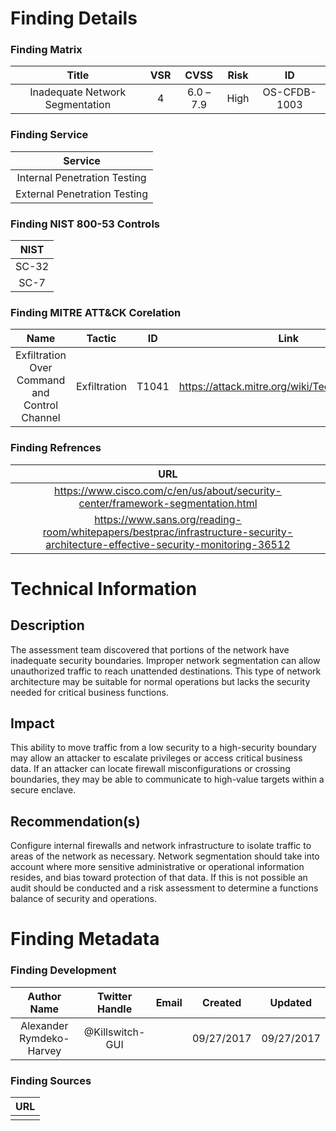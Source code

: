# Finding Details 

### Finding Matrix
| Title  | VSR  |  CVSS  | Risk | ID |
|:-:|:-:|:-:|:-:|:-:|
| Inadequate Network Segmentation   | 4  | 6.0 – 7.9  |  High  | OS-CFDB-1003 |

### Finding Service
| Service  |
|:-:|
| Internal Penetration Testing  |
| External Penetration Testing  |

### Finding NIST 800-53 Controls
| NIST  |
|:-:|
| SC-32 |
| SC-7  |


### Finding MITRE ATT&CK Corelation
| Name | Tactic | ID | Link |
|:-:|:-:|:-:|:-:|
| Exfiltration Over Command and Control Channel | Exfiltration |  T1041 | https://attack.mitre.org/wiki/Technique/T1041 |

### Finding Refrences
| URL |
|:-:|
| https://www.cisco.com/c/en/us/about/security-center/framework-segmentation.html |
| https://www.sans.org/reading-room/whitepapers/bestprac/infrastructure-security-architecture-effective-security-monitoring-36512 |
  
# Technical Information

## Description 
The assessment team discovered that portions of the network have inadequate security boundaries. Improper network segmentation can allow unauthorized traffic to reach unattended destinations. This type of network architecture may be suitable for normal operations but lacks the security needed for critical business functions. 

## Impact
This ability to move traffic from a low security to a high-security boundary may allow an attacker to escalate privileges or access critical business data. If an attacker can locate firewall misconfigurations or crossing boundaries, they may be able to communicate to high-value targets within a secure enclave. 


## Recommendation(s)
Configure internal firewalls and network infrastructure to isolate traffic to areas of the network as necessary.  Network segmentation should take into account where more sensitive administrative or operational information resides, and bias toward protection of that data. If this is not possible an audit should be conducted and a risk assessment to determine a functions balance of security and operations. 

# Finding Metadata
### Finding Development
| Author Name | Twitter Handle | Email | Created | Updated |
|:-:|:-:|:-:|:-:|:-:|
| Alexander Rymdeko-Harvey | @Killswitch-GUI |  | 09/27/2017 | 09/27/2017 |

### Finding Sources
| URL | 
|:-:|
|  |
